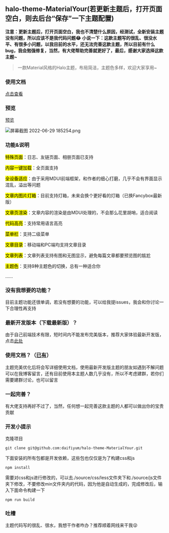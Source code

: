 ## halo-theme-MaterialYour(若更新主题后，打开页面空白，则去后台“保存”一下主题配置)

**注意：更新主题后，打开页面空白，我也不清楚什么原因，经测试，全新安装主题没有问题，所以应该不是我代码问题😂**
**小说一下：这款主题写的很乱、很没水平、有很多小问题，以我目前的水平，还无法完善这款主题，所以目前有什么bug，我会勉强修复，当然，有大佬帮助完善就更好了，最后，感谢大家选择这款主题~**

> 一款Material风格的Halo主题，布局简洁，主题色多样，欢迎大家享用~

### 使用文档

[点击查看](https://www.dnxrzl.com/archives/134)

### 预览

[预览](https://www.dnxrzl.com/)

![屏幕截图 2022-06-29 185254.png](https://img.dnxrzl.com/2022/06/29/d80a01f02fd9f.png)

### 功能&说明

<mark>特殊页面</mark>：日志、友链页面、相册页面已支持

<mark>内容一键加载</mark>：全页面支持

<mark>全设备适应</mark>：由于采用MDUI前端框架，和作者的细心打磨，几乎不会有界面显示混乱，溢出等问题

<mark>文章内图片灯箱</mark>：目前支持灯箱，未来会换个更好看的灯箱（已换Fancybox最新版）

<mark>文章页渲染</mark>：文章内容的渲染是由MDUI处理的，不会那么花里胡哨，适合阅读

<mark>代码高亮</mark>：支持常用语言高亮

<mark>菜单栏</mark>：支持二级菜单

<mark>文章目录</mark>：移动端和PC端均支持文章目录

<mark>文章列表</mark>：文章列表支持有图和无图显示，避免每篇文章都要预览图的尴尬

<mark>主题色</mark>：支持9种主题色的切换，总有一种适合你

......

### 没有我想要的功能？

目前主题功能还很单调，若没有想要的功能，可以给我提issues，我会和你讨论一下合理性再支持

### 最新开发版本（下载最新版）？

由于自己前端技术有限，短时间内不能发布完美版本，推荐大家体验最新开发版，点击[此处](https://github.com/daifiyum/halo-theme-MaterialYour/archive/refs/heads/master.zip)

### 使用文档？（[已有](https://www.dnxrzl.com/archives/134)）

主题完美优化后将会写详细使用文档，使用最新开发版主题的朋友如遇到不解问题可以在我博客留言，还有目前使用本主题人数几乎没有，所以不考虑建群，若你们需要建群讨论，也可以留言

### 一起完善？

有大佬支持再好不过了，当然，任何想一起完善这款主题的人都可以做出你的宝贵贡献

### 开发小提示
克隆项目
```
git clone git@github.com:daifiyum/halo-theme-MaterialYour.git
```
下面安装的所有包都是开发依赖，这些包也仅仅是为了构建css和js
```
npm install
```
需要对css和js进行修改的，可以去./source/css/less文件夹下和./source/js文件夹下修改，不要修改min文件夹内的代码，因为他是自动生成的，完成修改后，输入下面命令构建一下
```
npm run build
```

### 吐槽

主题代码写的很乱、很水，我想干作者咋办？推荐顺着网线来干我😜

